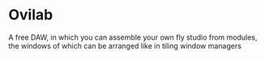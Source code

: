 # Ovilab
A free DAW, in which you can assemble your own fly studio from modules, the windows of which can be arranged like in tiling window managers 
